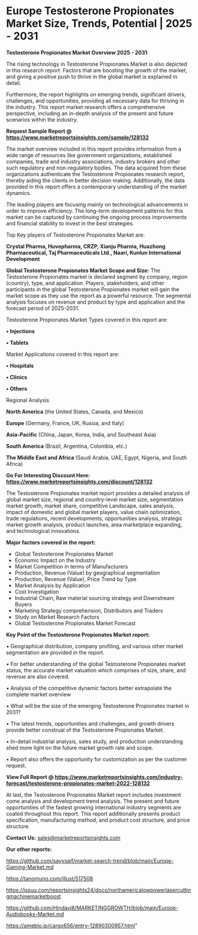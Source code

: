 # Europe Testosterone Propionates Market Size, Trends, Potential | 2025 - 2031

<Strong> Testosterone Propionates Market Overview 2025 - 2031</strong>

The rising technology in Testosterone Propionates Market is also depicted in this research report. Factors that are boosting the growth of the market, and giving a positive push to thrive in the global market is explained in detail.

Furthermore, the report highlights on emerging trends, significant drivers, challenges, and opportunities, providing all necessary data for thriving in the industry. This report market research offers a comprehensive perspective, including an in-depth analysis of the present and future scenarios within the industry.

<strong>Request Sample Report @ <a href=https://www.marketreportsinsights.com/sample/128132>https://www.marketreportsinsights.com/sample/128132</a></strong>

The market overview included in this report provides information from a wide range of resources like government organizations, established companies, trade and industry associations, industry brokers and other such regulatory and non-regulatory bodies. The data acquired from these organizations authenticate the Testosterone Propionates research report, thereby aiding the clients in better decision making. Additionally, the data provided in this report offers a contemporary understanding of the market dynamics.

The leading players are focusing mainly on technological advancements in order to improve efficiency. The long-term development patterns for this market can be captured by continuing the ongoing process improvements and financial stability to invest in the best strategies.

Top Key players of Testosterone Propionates Market are:

<strong>Crystal Pharma, Huvepharma, CRZP, Xianju Pharma, Huazhong Pharmaceutical, Taj Pharmaceuticals Ltd., Naari, Kunlun International Development</strong>

<strong><b>Global Testosterone Propionates Market Scope and Size:</b></strong>
The Testosterone Propionates market is declared segment by company, region (country), type, and application. Players, stakeholders, and other participants in the global Testosterone Propionates market will gain the market scope as they use the report as a powerful resource. The segmental analysis focuses on revenue and product by type and application and the forecast period of 2025-2031.

Testosterone Propionates Market Types covered in this report are:

<strong>• Injections

• Tablets</strong>

Market Applications covered in this report are:

<strong>• Hospitals

• Clinics

• Others</strong> 

Regional Analysis

<strong>North America</strong> (the United States, Canada, and Mexico)

<strong>Europe</strong> (Germany, France, UK, Russia, and Italy)

<strong>Asia-Pacific</strong> (China, Japan, Korea, India, and Southeast Asia)

<strong>South America</strong> (Brazil, Argentina, Colombia, etc.)

<strong>The Middle East and Africa</strong> (Saudi Arabia, UAE, Egypt, Nigeria, and South Africa)

<strong>Go For Interesting Discount Here: <a href=https://www.marketreportsinsights.com/discount/128132>https://www.marketreportsinsights.com/discount/128132</a></strong>

The Testosterone Propionates market report provides a detailed analysis of global market size, regional and country-level market size, segmentation market growth, market share, competitive Landscape, sales analysis, impact of domestic and global market players, value chain optimization, trade regulations, recent developments, opportunities analysis, strategic market growth analysis, product launches, area marketplace expanding, and technological innovations.

<strong><b>Major factors covered in the report:</b></strong>
<ul>
  <li>Global Testosterone Propionates Market </li>
  <li>Economic Impact on the Industry</li>
  <li>Market Competition in terms of Manufacturers</li>
  <li>Production, Revenue (Value) by geographical segmentation</li>
  <li>Production, Revenue (Value), Price Trend by Type</li>
  <li>Market Analysis by Application</li>
  <li>Cost Investigation</li>
  <li>Industrial Chain, Raw material sourcing strategy and Downstream Buyers</li>
  <li>Marketing Strategy comprehension, Distributors and Traders</li>
  <li>Study on Market Research Factors</li>
  <li>Global Testosterone Propionates Market Forecast</li>
</ul>

<strong><b>Key Point of the Testosterone Propionates Market report:</b></strong>

• Geographical distribution, company profiling, and various other market segmentation are provided in the report.

• For better understanding of the global Testosterone Propionates market status, the accurate market valuation which comprises of size, share, and revenue are also covered.

• Analysis of the competitive dynamic factors better extrapolate the complete market overview

• What will be the size of the emerging Testosterone Propionates market in 2031?

• The latest trends, opportunities and challenges, and growth drivers provide better construal of the Testosterone Propionates Market.

• In-detail industrial analysis, sales study, and production understanding shed more light on the future market growth rate and scope.

• Report also offers the opportunity for customization as per the customer request.

<strong><b>View Full Report @ <a href=https://www.marketreportsinsights.com/industry-forecast/testosterone-propionates-market-2022-128132>https://www.marketreportsinsights.com/industry-forecast/testosterone-propionates-market-2022-128132</a></b></strong>


At last, the Testosterone Propionates Market report includes investment come analysis and development trend analysis. The present and future opportunities of the fastest growing international industry segments are coated throughout this report. This report additionally presents product specification, manufacturing method, and product cost structure, and price structure.

<strong>Contact Us:</strong>
sales@marketreportsinsights.com

<strong>Our other reports:</strong>

<a href=https://github.com/sayysaif/market-search-trend/blob/main/Europe-Gaming-Market.md>https://github.com/sayysaif/market-search-trend/blob/main/Europe-Gaming-Market.md</a>

<a href=https://tanomuno.com/illust/517508>https://tanomuno.com/illust/517508</a>

<a href=https://issuu.com/reportsinsights24/docs/northamericalowpowerlasercuttingmachinemarketboost>https://issuu.com/reportsinsights24/docs/northamericalowpowerlasercuttingmachinemarketboost</a>

<a href=https://github.com/Hindavi8/MARKETINGGROWTH/blob/main/Europe-Audiobooks-Market.md>https://github.com/Hindavi8/MARKETINGGROWTH/blob/main/Europe-Audiobooks-Market.md</a>

<a href=https://ameblo.jp/cargo656/entry-12890300957.html>https://ameblo.jp/cargo656/entry-12890300957.html</a>"
